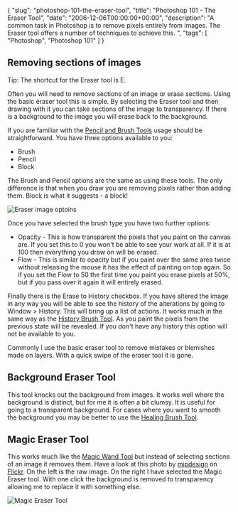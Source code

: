{
  "slug": "photoshop-101-the-eraser-tool",
  "title": "Photoshop 101 - The Eraser Tool",
  "date": "2006-12-06T00:00:00+00:00",
  "description": "A common task in Photoshop is to remove pixels entirely from images. The Eraser tool offers a number of techniques to achieve this. ",
  "tags": [
    "Photoshop",
    "Photoshop 101"
  ]
}

## Removing sections of images

Tip: The shortcut for the Eraser tool is E.

Often you will need to remove sections of an image or erase sections. Using the basic eraser tool this is simple. By selecting the Eraser tool and then drawing with it you can take sections of the image to transparency. If there is a background to the image you will erase back to the background.

If you are familiar with the [Pencil and Brush Tools][1] usage should be straightforward. You have three options available to you:

* Brush
* Pencil
* Block

The Brush and Pencil options are the same as using these tools. The only difference is that when you draw you are removing pixels rather than adding them. Block is what it suggests - a block!

![Eraser image optoins][2] 

Once you have selected the brush type you have two further options:

* Opacity - This is how transparent the pixels that you paint on the canvas are. If you set this to 0 you won't be able to see your work at all. If it is at 100 then everything you draw on will be erased. 
* Flow - This is similar to opacity but if you paint over the same area twice without releasing the mouse it has the effect of painting on top again. So if you set the Flow to 50 the first time you paint you erase pixels at 50%, but if you pass over it again it will entirely erased.

Finally there is the Erase to History checkbox. If you have altered the image in any way you will be able to see the history of the alterations by going to Window > History. This will bring up a list of actions. It works much in the same way as the [History Brush Tool][3]. As you paint the pixels from the previous state will be revealed. If you don't have any history this option will not be available to you.

Commonly I use the basic eraser tool to remove mistakes or blemishes made on layers. With a quick swipe of the eraser tool it is gone.

## Background Eraser Tool

This tool knocks out the background from images. It works well where the background is distinct, but for me it is often a bit clumsy. It is useful for going to a transparent background. For cases where you want to smooth the background you may be better to use the [Healing Brush Tool][4]. 

## Magic Eraser Tool

This works much like the [Magic Wand Tool][5] but instead of selecting sections of an image it removes them. 
Have a look at this photo by [mipdesign][6] on [ Flickr][7]. On the left is the raw image. On the right I have selected the Magic Eraser tool. With one click the background is removed to transparency allowing me to replace it with something else.

![Magic Eraser Tool][8]

 [1]: /photoshop_101_the_brush_tool/
 [2]: /images/articles/eraser_optoins.jpg "Eraser image options"
 [3]: /photoshop_101_the_history_brush_tool/
 [4]: /photoshop_101_the_healing_brush_tool/
 [5]: /photoshop_101_the_magic_wand_tool/
 [6]: http://www.flickr.com/photos/mlpdesign/
 [7]: http://www.flickr.com
 [8]: /images/articles/magic_eraser_tool.jpg "Magic Eraser Tool"
